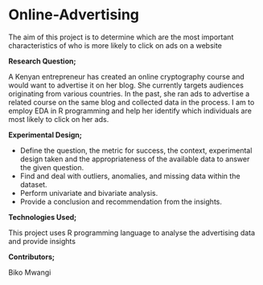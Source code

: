 # Online-Advertising
The aim of this project is to determine which are the most important characteristics of who is more likely to click on ads on a website
          


**Research Question;**

A Kenyan entrepreneur has created an online cryptography course and would want to advertise it on her blog. She currently targets audiences originating from various countries. In the past, she ran ads to advertise a related course on the same blog and collected data in the process. I am to employ EDA in R programming and help her identify which individuals are most likely to click on her ads. 
           

**Experimental Design;**

- Define the question, the metric for success, the context, experimental design taken and the appropriateness of the available data to answer the given question.
- Find and deal with outliers, anomalies, and missing data within the dataset.
- Perform  univariate and bivariate analysis.
- Provide a conclusion and recommendation from the insights.
            
            
**Technologies Used;**
 
 This project uses R programming language to analyse the advertising data and provide insights


**Contributors;**
  
  Biko Mwangi
